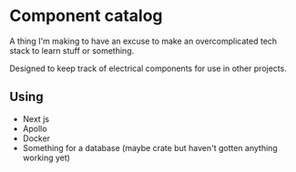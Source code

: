 # Component catalog

A thing I'm making to have an excuse to make an overcomplicated tech stack to learn stuff or something.

Designed to keep track of electrical components for use in other projects.

## Using

- Next js
- Apollo
- Docker
- Something for a database (maybe crate but haven't gotten anything working yet)